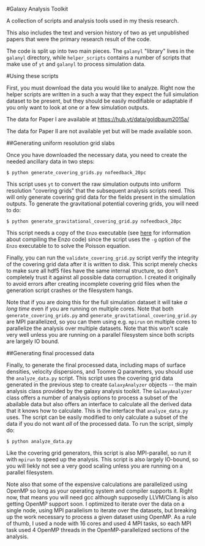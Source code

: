 #Galaxy Analysis Toolkit

A collection of scripts and analysis tools used in my thesis research.

This also includes the text and version history of two as yet unpublished papers
that were the primary research result of the code.

The code is split up into two main pieces. The `galanyl` "library" lives in the
`galanyl` directory, while `helper_scripts` contains a number of scripts that
make use of `yt` and `galanyl` to process simulation data.

#Using these scripts

First, you must download the data you would like to analyze. Right now the
helper scripts are written in a such a way that they expect the full simulation
dataset to be present, but they should be easily modifiable or adaptable if you
only want to look at one or a few simulation outputs.

The data for Paper I are available at https://hub.yt/data/goldbaum2015a/

The data for Paper II are not available yet but will be made available soon.

##Generating uniform resolution grid slabs

Once you have downloaded the necessary data, you need to create the needed ancillary data in two steps:

```
$ python generate_covering_grids.py nofeedback_20pc
```

This script uses `yt` to convert the raw simulation outputs into uniform
resolution "covering grids" that the subsequent analysis scripts need. This will
only generate covering grid data for the fields present in the simulation
outputs. To generate the gravitational potential covering grids, you will need
to do:

```
$ python generate_gravitational_covering_grid.py nofeedback_20pc
```

This script needs a copy of the `Enzo` executable (see
[here](https://enzo.readthedocs.org/en/latest/tutorials/building_enzo.html) for
information about compiling the Enzo code) since the script uses the `-g` option
of the `Enzo` executable to to solve the Poisson equation.

Finally, you can run the `validate_covering_grid.py` script verify the integrity
of the covering grid data after it is written to disk. This script merely checks
to make sure all hdf5 files have the same internal structure, so don't
completely trust it against all possible data corruption. I created it
originally to avoid errors after creating incomplete covering grid files when
the generation script crashes or the filesystem hangs.

Note that if you are doing this for the full simulation dataset it will take *a
long time* even if you are running on multiple cores.  Note that both
`generate_covering_grids.py` and `generate_gravitational_covering_grid.py` are
MPI parallelized, so you can them using e.g. `mpirun` on multiple cores to
parallelize the analysis over multiple datasets. Note that this won't scale very
well unless you are running on a parallel filesystem since both scripts are
largely IO bound.

##Generating final processed data

Finally, to generate the final processed data, including maps of surface
densities, velocity dispersions, and Toomre Q parameters, you should use the
`analyze_data.py` script.  This script uses the covering grid data generated
in the previous step to create `GalaxyAnalyzer` objects -- the main analysis
class provided by the galaxy analysis toolkit. The `GalaxyAnalyzer` class offers
a number of analysis options to process a subset of the abailable data but also
offers an interface to calculate all the derived data that it knows how to
calculate. This is the interface that `analyze_data.py` uses. The script can
be easily modified to only calculate a subset of the data if you do not want
*all* of the processed data. To run the script, simply do:

```
$ python analyze_data.py
```

Like the covering grid generators, this script is also MPI-parallel, so run it
with `mpirun` to speed up the analysis. This script is also largely IO-bound, so
you will liekly not see a very good scaling unless you are running on a parallel
filesystem.

Note also that some of the expensive calculations are parallelized using OpenMP
so long as your operating system and compiler supports it. Right now, that means
you will need gcc although supposedly LLVM/Clang is also getting OpenMP support
soon. I optimized to iterate over the data on a single node, using MPI
parallelism to iterate over the datasets, but breaking up the work necessary to
process a given dataset using OpenMP. As a rule of thumb, I used a node with 16
cores and used 4 MPI tasks, so each MPI task used 4 OpenMP threads in the
OpenMP-parallelized sections of the analysis.

